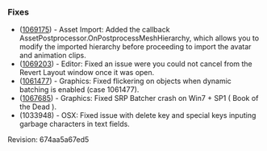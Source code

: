### Fixes

*   ([1069175](https://issuetracker.unity3d.com/product/unity/issues/guid/1069175/)) - Asset Import: Added the callback AssetPostprocessor.OnPostprocessMeshHierarchy, which allows you to modify the imported hierarchy before proceeding to import the avatar and animation clips.
*   ([1069203](https://issuetracker.unity3d.com/product/unity/issues/guid/1069203/)) - Editor: Fixed an issue were you could not cancel from the Revert Layout window once it was open.
*   ([1061477](https://issuetracker.unity3d.com/product/unity/issues/guid/1061477/)) - Graphics: Fixed flickering on objects when dynamic batching is enabled (case 1061477).
*   ([1067685](https://issuetracker.unity3d.com/product/unity/issues/guid/1067685/)) - Graphics: Fixed SRP Batcher crash on Win7 + SP1 ( Book of the Dead ).
*   (1033948) - OSX: Fixed issue with delete key and special keys inputing garbage characters in text fields.

Revision: 674aa5a67ed5